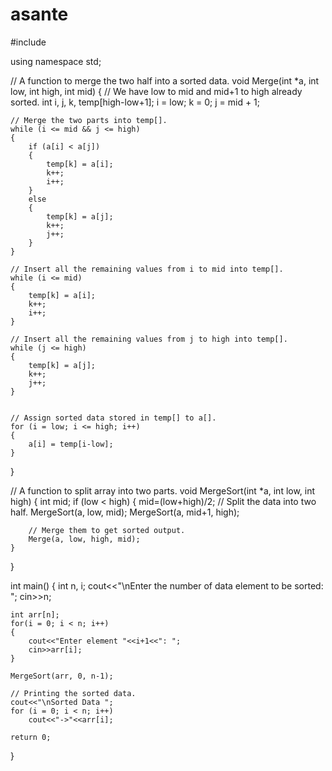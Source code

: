 # asante
#include <iostream>
 
using namespace std;
 
// A function to merge the two half into a sorted data.
void Merge(int *a, int low, int high, int mid)
{
	// We have low to mid and mid+1 to high already sorted.
	int i, j, k, temp[high-low+1];
	i = low;
	k = 0;
	j = mid + 1;
 
	// Merge the two parts into temp[].
	while (i <= mid && j <= high)
	{
		if (a[i] < a[j])
		{
			temp[k] = a[i];
			k++;
			i++;
		}
		else
		{
			temp[k] = a[j];
			k++;
			j++;
		}
	}
 
	// Insert all the remaining values from i to mid into temp[].
	while (i <= mid)
	{
		temp[k] = a[i];
		k++;
		i++;
	}
 
	// Insert all the remaining values from j to high into temp[].
	while (j <= high)
	{
		temp[k] = a[j];
		k++;
		j++;
	}
 
 
	// Assign sorted data stored in temp[] to a[].
	for (i = low; i <= high; i++)
	{
		a[i] = temp[i-low];
	}
}
 
// A function to split array into two parts.
void MergeSort(int *a, int low, int high)
{
	int mid;
	if (low < high)
	{
		mid=(low+high)/2;
		// Split the data into two half.
		MergeSort(a, low, mid);
		MergeSort(a, mid+1, high);
 
		// Merge them to get sorted output.
		Merge(a, low, high, mid);
	}
}
 
int main()
{
	int n, i;
	cout<<"\nEnter the number of data element to be sorted: ";
	cin>>n;
 
	int arr[n];
	for(i = 0; i < n; i++)
	{
		cout<<"Enter element "<<i+1<<": ";
		cin>>arr[i];
	}
 
	MergeSort(arr, 0, n-1);
 
	// Printing the sorted data.
	cout<<"\nSorted Data ";
	for (i = 0; i < n; i++)
        cout<<"->"<<arr[i];
 
	return 0;
}
